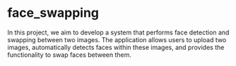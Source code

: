 # face_swapping
In this project, we aim to develop a system that performs face detection and swapping between two images. The application allows users to upload two images, automatically detects faces within these images, and provides the functionality to swap faces between them.
